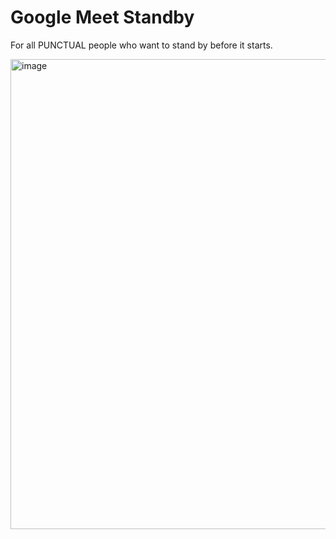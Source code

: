 # Google Meet Standby

For all PUNCTUAL people who want to stand by before it starts.

<img width="752" alt="image" src="https://github.com/user-attachments/assets/5156bcc8-a79f-4de5-82ac-e17e03249e03">
